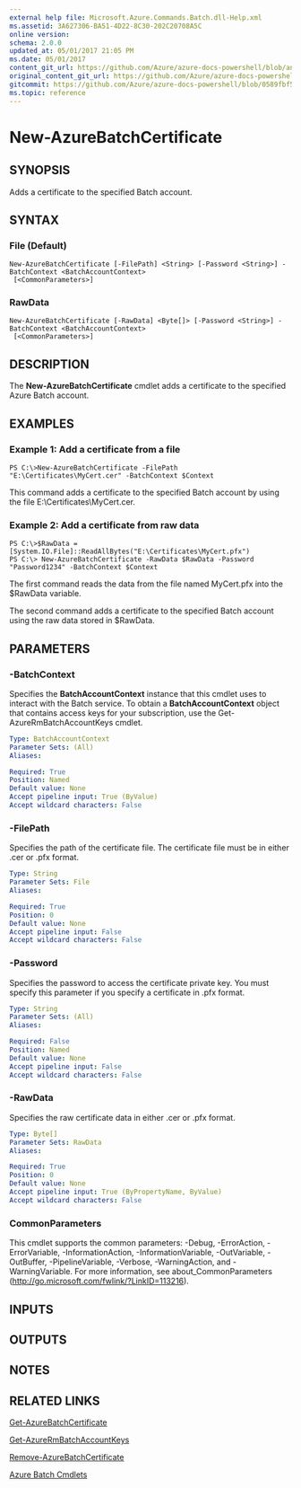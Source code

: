 ```yaml
---
external help file: Microsoft.Azure.Commands.Batch.dll-Help.xml
ms.assetid: 3A627306-BA51-4D22-8C30-202C20708A5C
online version:
schema: 2.0.0
updated_at: 05/01/2017 21:05 PM
ms.date: 05/01/2017
content_git_url: https://github.com/Azure/azure-docs-powershell/blob/anne052617/azureps-cmdlets-docs/ResourceManager/AzureRM.Batch/v1.1.4/New-AzureBatchCertificate.md
original_content_git_url: https://github.com/Azure/azure-docs-powershell/blob/anne052617/azureps-cmdlets-docs/ResourceManager/AzureRM.Batch/v1.1.4/New-AzureBatchCertificate.md
gitcommit: https://github.com/Azure/azure-docs-powershell/blob/0589fbf53d27e39e0cf445261d29c64fb0859d62
ms.topic: reference
---
```


# New-AzureBatchCertificate

## SYNOPSIS
Adds a certificate to the specified Batch account.

## SYNTAX

### File (Default)
```
New-AzureBatchCertificate [-FilePath] <String> [-Password <String>] -BatchContext <BatchAccountContext>
 [<CommonParameters>]
```

### RawData
```
New-AzureBatchCertificate [-RawData] <Byte[]> [-Password <String>] -BatchContext <BatchAccountContext>
 [<CommonParameters>]
```

## DESCRIPTION
The **New-AzureBatchCertificate** cmdlet adds a certificate to the specified Azure Batch account.

## EXAMPLES

### Example 1: Add a certificate from a file
```
PS C:\>New-AzureBatchCertificate -FilePath "E:\Certificates\MyCert.cer" -BatchContext $Context
```

This command adds a certificate to the specified Batch account by using the file E:\Certificates\MyCert.cer.

### Example 2: Add a certificate from raw data
```
PS C:\>$RawData = [System.IO.File]::ReadAllBytes("E:\Certificates\MyCert.pfx")
PS C:\> New-AzureBatchCertificate -RawData $RawData -Password "Password1234" -BatchContext $Context
```

The first command reads the data from the file named MyCert.pfx into the $RawData variable.

The second command adds a certificate to the specified Batch account using the raw data stored in $RawData.

## PARAMETERS

### -BatchContext
Specifies the **BatchAccountContext** instance that this cmdlet uses to interact with the Batch service.
To obtain a **BatchAccountContext** object that contains access keys for your subscription, use the Get-AzureRmBatchAccountKeys cmdlet.

```yaml
Type: BatchAccountContext
Parameter Sets: (All)
Aliases: 

Required: True
Position: Named
Default value: None
Accept pipeline input: True (ByValue)
Accept wildcard characters: False
```

### -FilePath
Specifies the path of the certificate file.
The certificate file must be in either .cer or .pfx format.

```yaml
Type: String
Parameter Sets: File
Aliases: 

Required: True
Position: 0
Default value: None
Accept pipeline input: False
Accept wildcard characters: False
```

### -Password
Specifies the password to access the certificate private key.
You must specify this parameter if you specify a certificate in .pfx format.

```yaml
Type: String
Parameter Sets: (All)
Aliases: 

Required: False
Position: Named
Default value: None
Accept pipeline input: False
Accept wildcard characters: False
```

### -RawData
Specifies the raw certificate data in either .cer or .pfx format.

```yaml
Type: Byte[]
Parameter Sets: RawData
Aliases: 

Required: True
Position: 0
Default value: None
Accept pipeline input: True (ByPropertyName, ByValue)
Accept wildcard characters: False
```

### CommonParameters
This cmdlet supports the common parameters: -Debug, -ErrorAction, -ErrorVariable, -InformationAction, -InformationVariable, -OutVariable, -OutBuffer, -PipelineVariable, -Verbose, -WarningAction, and -WarningVariable. For more information, see about_CommonParameters (http://go.microsoft.com/fwlink/?LinkID=113216).

## INPUTS

## OUTPUTS

## NOTES

## RELATED LINKS

[Get-AzureBatchCertificate](./Get-AzureBatchCertificate.md)

[Get-AzureRmBatchAccountKeys](./Get-AzureRmBatchAccountKeys.md)

[Remove-AzureBatchCertificate](./Remove-AzureBatchCertificate.md)

[Azure Batch Cmdlets](./AzureRM.Batch.md)


